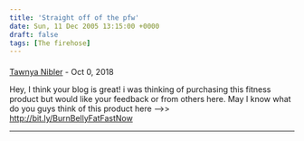 ```yaml
---
title: 'Straight off of the pfw'
date: Sun, 11 Dec 2005 13:15:00 +0000
draft: false
tags: [The firehose]
---
```



#### 
[Tawnya Nibler](https://hackaday.com/2018/07/07/the-pt2399-delay-echo-chip-data-sheet-you-never-had/ "Jover13910@gmail.com") - <time datetime="2018-10-21 16:46:49">Oct 0, 2018</time>

Hey, I think your blog is great! i was thinking of purchasing this fitness product but would like your feedback or from others here. May I know what do you guys think of this product here -->> http://bit.ly/BurnBellyFatFastNow
<hr />
